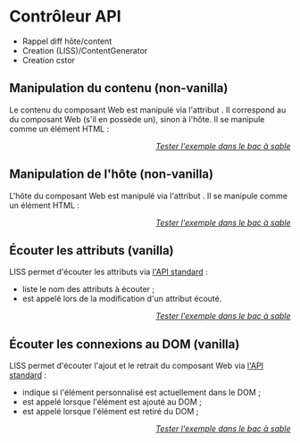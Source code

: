 <!DOCTYPE html>
<html lang="fr">
    <head>
        <meta charset="utf8"/>
        <title>LISS</title>
        <!--
        <meta name="theme-color" media="(prefers-color-scheme: light)" content="cyan" />
        <meta name="theme-color" media="(prefers-color-scheme: dark)" content="black" />
        -->
        <meta name="color-scheme" content="dark light">
        <meta name="viewport" content="width=device-width, initial-scale=1"/>
        <link   href="./index.css"  rel="stylesheet" blocking="render">
        <script  src="./index.js"  type="module"     blocking="render" async></script>
    </head>
    <body class="hide_h1">
        <main>

# Contrôleur API

<script type="c-ts">
    class LISSControler<_, HostCstr> {

        // non-vanilla API
            public    readonly host   : InstanceType<HostCstr>;
            protected readonly content: InstanceType<HostCstr>|ShadowRoot;
            
            static    readonly Host   : HostCstr;

        // vanilla API
		    static    readonly observedAttributes: string[];
		    protected attributeChangedCallback( name    : string,
                                                oldValue: string|null,
                                                newValue: string|null): void;
            
            readonly  isConnected           :boolean;
            protected    connectedCallback(): void;
            protected disconnectedCallback(): void;

    }
</script>

- Rappel diff hôte/content
- Creation (LISS)/ContentGenerator
- Creation cstor

## Manipulation du contenu (non-vanilla)

Le contenu du composant Web est manipulé via l'attribut <script type="c-js">.content</script>. Il correspond au <script type="c-js">shadowRoot</script> du composant Web (s'il en possède un), sinon à l'hôte. Il se manipule comme un élément HTML :

<liss-playground name="hello-world" show="index.code,output">
</liss-playground>
<div style="text-align:right"><a href="../../../playground/?example=hello-world"><i>Tester l'exemple dans le bac à sable</i></a></div>

## Manipulation de l'hôte (non-vanilla)

L'hôte du composant Web est manipulé via l'attribut <script type="c-js">.host</script>. Il se manipule comme un élément HTML  :

<liss-playground name="hello-world" show="index.code,output">
</liss-playground>
<div style="text-align:right"><a href="../../../playground/?example=host-attr"><i>Tester l'exemple dans le bac à sable</i></a></div>


## Écouter les attributs (vanilla)

LISS permet d'écouter les attributs via [l'API standard](https://developer.mozilla.org/en-US/docs/Web/API/Web_components/Using_custom_elements#responding_to_attribute_changes) :
- <script type="c-js">static observedAttributes = [<h>$ATTR_NAME[,..]</h>]</script> liste le nom des attributs à écouter ;
- <script type="c-js">.attributeChangedCallback(name, oldVal, newVal)</script> est appelé lors de la modification d'un attribut écouté.

<liss-playground name="listen-attributes" show="index.code,output">
</liss-playground>
<div style="text-align:right"><a href="../../../playground/?example=listen-attributes"><i>Tester l'exemple dans le bac à sable</i></a></div>        

## Écouter les connexions au DOM (vanilla)

LISS permet d'écouter l'ajout et le retrait du composant Web via [l'API standard](https://developer.mozilla.org/en-US/docs/Web/API/Web_components/Using_custom_elements#custom_element_lifecycle_callbacks) :
- <script type="c-js">.isConnected</script> indique si l'élément personnalisé est actuellement dans le DOM ;
- <script type="c-js">.connectedCallback()</script> est appelé lorsque l'élément est ajouté au DOM ;
- <script type="c-js">.disconnectedCallback()</script> est appelé lorsque l'élément est retiré du DOM ;

<liss-playground name="listen-connect" show="index.code,output">
</liss-playground>
<div style="text-align:right"><a href="../../../playground/?example=listen-connect"><i>Tester l'exemple dans le bac à sable</i></a></div>

</main>
    </body>
</html>